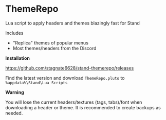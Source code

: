 # ThemeRepo
Lua script to apply headers and themes blazingly fast for Stand

Includes
- "Replica" themes of popular menus
- Most themes/headers from the Discord

**Installation**

<https://github.com/stagnate6628/stand-themerepo/releases>

Find the latest version and download `ThemeRepo.pluto` to `%appdata%\Stand\Lua Scripts`

**Warning**

You will lose the current headers/textures (tags, tabs)/font when downloading a header or theme. It is recommended to create backups as needed.
